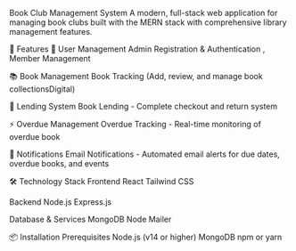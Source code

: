 Book Club Management System
A modern, full-stack web application for managing book clubs built with the MERN stack with comprehensive library management features.

🚀 Features
👥 User Management
Admin Registration & Authentication , Member Management 


📚 Book Management
Book Tracking (Add, review, and manage book collectionsDigital)

🔄 Lending System
Book Lending - Complete checkout and return system

⚡ Overdue Management
Overdue Tracking - Real-time monitoring of overdue book

📧 Notifications
Email Notifications - Automated email alerts for due dates, overdue books, and events

🛠️ Technology Stack
Frontend
React
Tailwind CSS

Backend
Node.js 
Express.js

Database & Services
MongoDB
Node Mailer 

📦 Installation
Prerequisites
Node.js (v14 or higher)
MongoDB
npm or yarn
